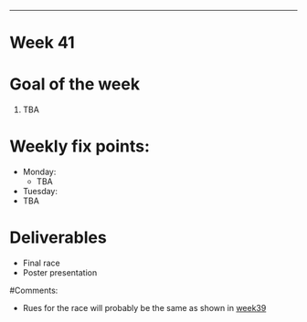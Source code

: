 ---
Week 41
=============

# Goal of the week

1. TBA

# Weekly fix points:

* Monday:
  * TBA
*	Tuesday:
  *	TBA

# Deliverables

* Final race
* Poster presentation

#Comments:
* Rues for the race will probably be the same as shown in [week39](week39)
